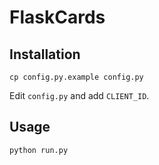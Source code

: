 # FlaskCards

## Installation

```
cp config.py.example config.py
```
Edit `config.py` and add `CLIENT_ID`.

## Usage

```
python run.py
```
